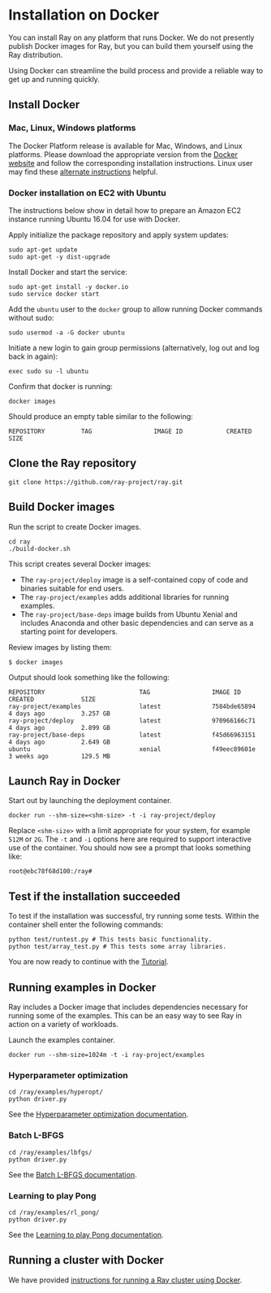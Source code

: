 # Installation on Docker

You can install Ray on any platform that runs Docker. We do not presently publish Docker images for Ray, but you can build them yourself using the Ray distribution.

Using Docker can streamline the build process and provide a reliable way to get up and running quickly.

## Install Docker

### Mac, Linux, Windows platforms

The Docker Platform release is available for Mac, Windows, and Linux platforms. Please download the appropriate version from the [Docker website](https://www.docker.com/products/overview#/install_the_platform) and follow the corresponding installation instructions.
Linux user may find these [alternate instructions](https://www.digitalocean.com/community/tutorials/how-to-install-and-use-docker-on-ubuntu-16-04) helpful.

### Docker installation on EC2 with Ubuntu

The instructions below show in detail how to prepare an Amazon EC2 instance running Ubuntu 16.04 for use with Docker.

Apply initialize the package repository and apply system updates:

```
sudo apt-get update
sudo apt-get -y dist-upgrade
```

Install Docker and start the service:
```
sudo apt-get install -y docker.io
sudo service docker start
```

Add the `ubuntu` user to the `docker` group to allow running Docker commands without sudo:
```
sudo usermod -a -G docker ubuntu
```

Initiate a new login to gain group permissions (alternatively, log out and log back in again):

```
exec sudo su -l ubuntu
```

Confirm that docker is running:

```
docker images
```
Should produce an empty table similar to the following:
```
REPOSITORY          TAG                 IMAGE ID            CREATED             SIZE
```


## Clone the Ray repository

```
git clone https://github.com/ray-project/ray.git
```

## Build Docker images

Run the script to create Docker images.

```
cd ray
./build-docker.sh
```

This script creates several Docker images:

 * The `ray-project/deploy` image is a self-contained copy of code and binaries suitable for end users.
 * The `ray-project/examples` adds additional libraries for running examples.
 * The `ray-project/base-deps` image builds from Ubuntu Xenial and includes Anaconda and other basic dependencies and can serve as a starting point for developers.

Review images by listing them:
```
$ docker images
```

Output should look something like the following:
```
REPOSITORY                          TAG                 IMAGE ID            CREATED             SIZE
ray-project/examples                latest              7584bde65894        4 days ago          3.257 GB
ray-project/deploy                  latest              970966166c71        4 days ago          2.899 GB
ray-project/base-deps               latest              f45d66963151        4 days ago          2.649 GB
ubuntu                              xenial              f49eec89601e        3 weeks ago         129.5 MB
```


## Launch Ray in Docker

Start out by launching the deployment container.

```
docker run --shm-size=<shm-size> -t -i ray-project/deploy
```

Replace `<shm-size>` with a limit appropriate for your system, for example `512M` or `2G`.
The `-t` and `-i` options here are required to support interactive use of the container.
You should now see a prompt that looks something like:

```
root@ebc78f68d100:/ray#
```


## Test if the installation succeeded

To test if the installation was successful, try running some tests. Within the container shell enter the following commands:

```
python test/runtest.py # This tests basic functionality.
python test/array_test.py # This tests some array libraries.
```

You are now ready to continue with the [Tutorial](tutorial.md).

## Running examples in Docker

Ray includes a Docker image that includes dependencies necessary for running some of the examples. This can be an easy way to see Ray in action on a variety of workloads.

Launch the examples container.
```
docker run --shm-size=1024m -t -i ray-project/examples
```

### Hyperparameter optimization


```
cd /ray/examples/hyperopt/
python driver.py
```

See the [Hyperparameter optimization documentation](../examples/hyperopt/README.md).

### Batch L-BFGS

```
cd /ray/examples/lbfgs/
python driver.py
```

See the [Batch L-BFGS documentation](../examples/lbfgs/README.md).

### Learning to play Pong

```
cd /ray/examples/rl_pong/
python driver.py
```

See the [Learning to play Pong documentation](../examples/rl_pong/README.md).

## Running a cluster with Docker

We have provided [instructions for running a Ray cluster using Docker](using-ray-and-docker-on-a-cluster.md).

